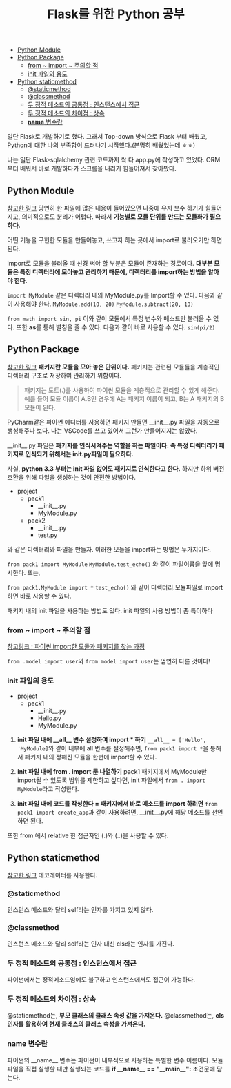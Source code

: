 ﻿---
title:  "Flask를 위한 Python 공부"
excerpt: "모듈화, 정적 메소드 ... Python을 너무나도 모르고 있었다"


categories:
-  Flask
tags:
-  Flask
-  Python
last_modified_at: 2020-08-01TO20:30:00+09:00
---
- [Python Module](#python-module)
- [Python Package](#python-package)
  - [from ~ import ~ 주의할 점](#from--import--주의할-점)
  - [init 파일의 용도](#init-파일의-용도)
- [Python staticmethod](#python-staticmethod)
  - [@staticmethod](#staticmethod)
  - [@classmethod](#classmethod)
  - [두 정적 메소드의 공통점 : 인스턴스에서 접근](#두-정적-메소드의-공통점--인스턴스에서-접근)
  - [두 정적 메소드의 차이점 : 상속](#두-정적-메소드의-차이점--상속)
  - [__name__ 변수란](#name-변수란)

일단 Flask로 개발하기로 했다. 그래서 Top-down 방식으로 Flask 부터 배웠고, Python에 대한 나의 부족함이 드러나기 시작했다.(분명히 배웠었는데 ㅎㅎ)

나는 일단 Flask-sqlalchemy 관련 코드까지 싹 다 app.py에 작성하고 있었다. ORM부터 배워서 바로 개발하다가 스크롤을 내리기 힘들어져서 찾아봤다.

## Python Module

[참고한 링크](https://victorydntmd.tistory.com/242)
당연히 한 파일에 많은 내용이 들어있으면 나중에 유지 보수 하기가 힘들어지고, 의미적으로도 분리가 어렵다. 따라서 **기능별로 모듈 단위를 만드는 모듈화가 필요하다.**

어떤 기능을 구현한 모듈을 만들어놓고, 쓰고자 하는 곳에서 import로 불러오기만 하면 된다.

import로 모듈을 불러올 때 신경 써야 할 부분은 모듈이 존재하는 경로이다. **대부분 모듈은 특정 디렉터리에 모아놓고 관리하기 때문에, 디렉터리를 import하는 방법을 알아야 한다.**

`import MyModule`
같은 디렉터리 내의 MyModule.py를 Import할 수 있다. 다음과 같이 사용해야 한다.
`MyModule.add(10, 20)`
`MyModule.subtract(20, 10)`

`from math import sin, pi`
이와 같이 모듈에서 특정 변수와 메소드만 불러올 수 있다. 또한 **as**를 통해 별칭을 줄 수 있다. 다음과 같이 바로 사용할 수 있다.
`sin(pi/2)`

## Python Package

[참고한 링크](https://wikidocs.net/1418)
**패키지란 모듈을 모아 놓은 단위이다.**
패키지는 관련된 모듈들을 계층적인 디렉터리 구조로 저장하여 관리하기 위함이다.
> 패키지는 도트(.)를 사용하여 파이썬 모듈을 계층적으로 관리할 수 있게 해준다. 예를 들어 모듈 이름이 A.B인 경우에 A는 패키지 이름이 되고, B는 A 패키지의 B 모듈이 된다.

PyCharm같은 파이썬 에디터를 사용하면 패키지 만들면 \_\_init\_\_.py 파일을 자동으로 생성해주나 보다. 나는 VSCode를 쓰고 있어서 그런가 만들어지지는 않았다.

\_\_init\_\_.py 파일은 **패키지를 인식시켜주는 역할을 하는 파일이다. 즉 특정 디렉터리가 패키지로 인식되기 위해서는 init.py파일이 필요하다.**

사실, **python 3.3 부터는 init 파일 없어도 패키지로 인식한다고 한다.** 하지만 하위 버전 호환을 위해 파일을 생성하는 것이 안전한 방법이다.

- project
  - pack1
    - \_\_init\_\_.py
    - MyModule.py
  - pack2
    - \_\_init\_\_.py
    - test.py

와 같은 디렉터리와 파일을 만들자. 이러한 모듈을 import하는 방법은 두가지이다.

`from pack1 import MyModule`
`MyModule.test_echo()`
와 같이 파일이름을 앞에 명시한다. 또는,

`from pack1.MyModule import *`
`test_echo()`
와 같이 디렉터리.모듈파일로 import하면 바로 사용할 수 있다.

패키지 내의 init 파일을 사용하는 방법도 있다.
init 파일의 사용 방법이 좀 특이하다

### from ~ import ~ 주의할 점

[참고링크 : 파이썬 import한 모듈과 패키지를 찾는 과정](https://velog.io/@anrun/python-%ED%8C%8C%EC%9D%B4%EC%8D%AC%EC%9D%B4-import%ED%95%9C-%EB%AA%A8%EB%93%88%EA%B3%BC-%ED%8C%A8%ED%82%A4%EC%A7%80%EB%A5%BC-%EC%B0%BE%EB%8A%94-%EA%B3%BC%EC%A0%95)

`from .model import user`와
`from model import user`는 엄연히 다른 것이다!

### init 파일의 용도

- project
  - pack1
    - \_\_init\_\_.py
    - Hello.py
    - MyModule.py

1) **init 파일 내에 \_\_all\_\_ 변수 설정하여 import * 하기**
`__all__ = ['Hello', 'MyModule]`와 같이 내부에 all 변수를 설정해주면,
`from pack1 import *`을 통해서 패키지 내의 정해진 모듈을 한번에 import할 수 있다.

2) **init 파일 내에 from . import 문 나열하기**
pack1 패키지에서 MyModule만 import될 수 있도록 범위를 제한하고 싶다면,
init 파일에서 `from . import MyModule`라고 작성한다.

3) **init 파일 내에 코드를 작성한다 = 패키지에서 바로 메소드를 import 하려면**
`from pack1 import create_app`과 같이 사용하려면, \_\_init\_\_.py에 해당 메소드를 선언하면 된다.

또한 from 에서 relative 한 접근자인 (.)와 (..)을 사용할 수 있다.

## Python staticmethod

[참고한 링크](https://medium.com/@hckcksrl/python-%EC%A0%95%EC%A0%81%EB%A9%94%EC%86%8C%EB%93%9C-staticmethod-%EC%99%80-classmethod-6721b0977372)
데코레이터를 사용한다.

### @staticmethod

인스턴스 메소드와 달리 self라는 인자를 가지고 있지 않다.

### @classmethod

인스턴스 메소드와 달리 self라는 인자 대신 cls라는 인자를 가진다.

### 두 정적 메소드의 공통점 : 인스턴스에서 접근

파이썬에서는 정적메소드임에도 불구하고 인스턴스에서도 접근이 가능하다.

### 두 정적 메소드의 차이점 : 상속

@staticmethod는, **부모 클래스의 클래스 속성 값을 가져온다.**
@classmethod는, **cls 인자를 활용하여 현재 클래스의 클래스 속성을 가져온다.**

### __name__ 변수란

파이썬의 \_\_name\_\_ 변수는 파이썬이 내부적으로 사용하는 특별한 변수 이름이다. 모듈 파일을 직접 실행할 때만 실행되는 코드를 **if \_\_name\_\_ == "\_\_main\_\_":** 조건문에 담는다.